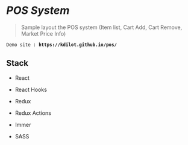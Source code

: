
# *POS System*

  

> Sample layout the POS system (Item list, Cart Add, Cart Remove, Market Price Info)

`Demo site : `**`https://kdilot.github.io/pos/`**

  
  

## Stack

  

- React

- React Hooks

- Redux

- Redux Actions

- Immer

- SASS


